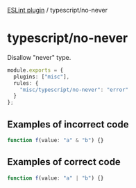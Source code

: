 [ESLint plugin](https://ilyub.github.io/eslint-plugin/) / typescript/no-never

# typescript/no-never

Disallow "never" type.

```ts
module.exports = {
  plugins: ["misc"],
  rules: {
    "misc/typescript/no-never": "error"
  }
};
```

## Examples of incorrect code

```ts
function f(value: "a" & "b") {}
```

## Examples of correct code

```ts
function f(value: "a" | "b") {}
```